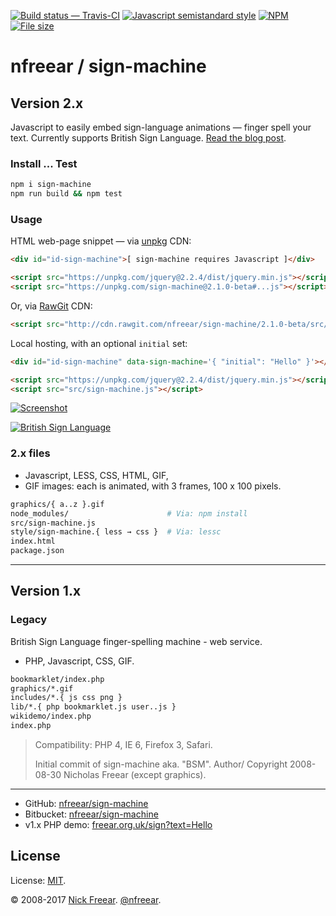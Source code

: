 
[![Build status — Travis-CI][travis-icon]][travis]
[![Javascript semistandard style][semi-icon]][semi]
[![NPM][npm-icon]][npm]
[![File size][size-icon]][gh]

# nfreear / sign-machine

## Version 2.x

Javascript to easily embed sign-language animations — finger spell your text.
Currently supports British Sign Language. [Read the blog post][post].

### Install ... Test

```sh
npm i sign-machine
npm run build && npm test
```

### Usage

HTML web-page snippet — via [unpkg][] CDN:

```html
<div id="id-sign-machine">[ sign-machine requires Javascript ]</div>

<script src="https://unpkg.com/jquery@2.2.4/dist/jquery.min.js"></script>
<script src="https://unpkg.com/sign-machine@2.1.0-beta#...js"></script>
```

Or, via [RawGit][] CDN:

```html
<script src="http://cdn.rawgit.com/nfreear/sign-machine/2.1.0-beta/src/sign-machine.js"></script>
```

Local hosting, with an optional `initial` set:

```html
<div id="id-sign-machine" data-sign-machine='{ "initial": "Hello" }'></div>

<script src="https://unpkg.com/jquery@2.2.4/dist/jquery.min.js"></script>
<script src="src/sign-machine.js"></script>
```

[![Screenshot][flick-img]][flickr]

[![British Sign Language][bsl-img]][bsl]

### 2.x files

* Javascript, LESS, CSS, HTML, GIF,
* GIF images: each is animated, with 3 frames, 100 x 100 pixels.

```sh
graphics/{ a..z }.gif
node_modules/                      # Via: npm install
src/sign-machine.js
style/sign-machine.{ less → css }  # Via: lessc
index.html
package.json
```

---

## Version 1.x

### Legacy

British Sign Language finger-spelling machine - web service.

* PHP, Javascript, CSS, GIF.

```sh
bookmarklet/index.php
graphics/*.gif
includes/*.{ js css png }
lib/*.{ php bookmarklet.js user..js }
wikidemo/index.php
index.php
```

> Compatibility: PHP 4, IE 6, Firefox 3, Safari.
>
> Initial commit of sign-machine aka. "BSM". Author/ Copyright 2008-08-30 Nicholas Freear (except graphics).

---

* GitHub: [nfreear/sign-machine][gh]
* Bitbucket: [nfreear/sign-machine][bit]
* v1.x PHP demo: [freear.org.uk/sign?text=Hello][php]

## License

License: [MIT][].

© 2008-2017 [Nick Freear][blog]. [@nfreear][].


[npm]: https://npmjs.com/package/sign-machine
[npm-icon]: https://img.shields.io/npm/v/sign-machine.svg "Latest version ~ on NPM"
[gh]: https://github.com/nfreear/sign-machine
[bit]: https://bitbucket.org/nfreear/sign-machine
[php]: http://freear.org.uk/sign/?text=Hello%21
[@nfreear]: https://twitter.com/nfreear "Twitter: @nfreear"
[post]: http://nick.freear.org.uk/2017/05/22/sign-machine.html?utm_source=readme "Sign-machine rebooted, 22 May 2017"
[blog]: http://nick.freear.org.uk/?utm_source=readme "Nick Freear's blog"
[RawGit]: https://rawgit.com/
    "RawGit serves Git files with the correct mime-type; a content delivery network (CDN)"
[unpkg]: https://unpkg.com/ "unpkg is a fast content delivery network for everything on npm"
[MIT]: https://nfreear.mit-license.org/2008-2017#!-sign-machine "MIT License"
[travis]: https://travis-ci.org/nfreear/sign-machine "Build status – Travis-CI (NPM/eslint)"
[travis-icon]: https://api.travis-ci.org/nfreear/sign-machine.svg
[semi]: https://github.com/Flet/semistandard "Javascript coding style — 'semistandard'"
[semi-icon]: https://img.shields.io/badge/code%20style-semistandard-brightgreen.svg?style=flat-square
[size-icon]: https://img.shields.io/github/size/nfreear/sign-machine/src/sign-machine.js.svg
    "Tiny Javascript, kilobytes ~ on GitHub"
[license-icon]: https://img.shields.io/npm/l/sign-machine.svg

[bsl]: https://en.wikipedia.org/wiki/British_Sign_Language
[bsl-img-0]: https://commons.wikimedia.org/wiki/File:BSL_Name.png
[bsl-img]: https://upload.wikimedia.org/wikipedia/commons/d/d8/BSL_Name.png
    "'B' 'S' 'L' — British Sign Language"
[sl-inter]: https://commons.wikimedia.org/wiki/File:Pictograms-nps-accessibility-sign_language_interpretation-2.svg
[asl-img]: https://commons.wikimedia.org/wiki/File:Sign_language_A.svg
[asl-2]: https://wpclipart.com/sign_language/American_ABCs/
[signing]: https://pixabay.com/en/sign-language-deaf-gesture-signing-28716/
[gov]: https://github.com/UKHomeOffice/posters/blob/master/accessibility/posters_en-UK/deaf.pdf

[flickr]: https://flickr.com/photos/nfreear/33989105994 "Screen-shot of sign-machine V2"
[flick-img]: https://c1.staticflickr.com/5/4202/33989105994_cf11c09d5d_n.jpg

[End]: //
